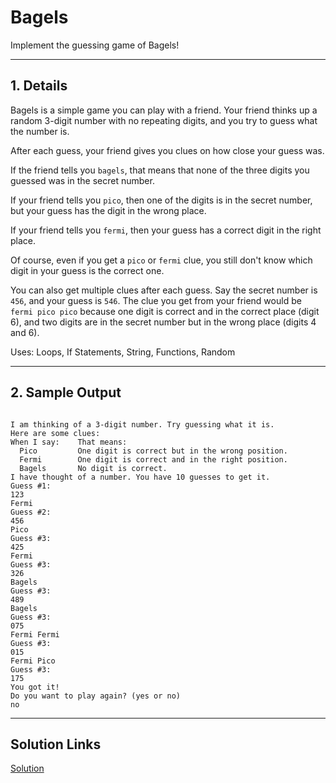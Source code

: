 # Bagels

Implement the guessing game of Bagels!

---

## 1. Details

Bagels is a simple game you can play with a friend. Your friend thinks up a random 3-digit number with no repeating digits, and you try to guess what the number is.

After each guess, your friend gives you clues on how close your guess was. 

If the friend tells you `bagels`, that means that none of the three digits you guessed was in the secret number.

If your friend tells you `pico`, then one of the digits is in the secret number, but your guess has the digit in the wrong place.

If your friend tells you `fermi`, then your guess has a correct digit in the right place.

Of course, even if you get a `pico` or `fermi` clue, you still don't know which digit in your guess is the correct one.

You can also get multiple clues after each guess. Say the secret number is `456`, and your guess is `546`. The clue you get from your friend would be `fermi pico pico` because one digit is correct and in the correct place (digit 6), and two digits are in the secret number but in the wrong place (digits 4 and 6).

Uses: Loops, If Statements, String, Functions, Random

---

## 2. Sample Output

```

I am thinking of a 3-digit number. Try guessing what it is.
Here are some clues:
When I say:    That means:
  Pico         One digit is correct but in the wrong position.
  Fermi        One digit is correct and in the right position.
  Bagels       No digit is correct.
I have thought of a number. You have 10 guesses to get it.
Guess #1:
123
Fermi
Guess #2:
456
Pico
Guess #3:
425
Fermi
Guess #3:
326
Bagels
Guess #3:
489
Bagels
Guess #3:
075
Fermi Fermi
Guess #3:
015
Fermi Pico
Guess #3:
175
You got it!
Do you want to play again? (yes or no)
no
```

---

## Solution Links
[Solution](./solution.py)
